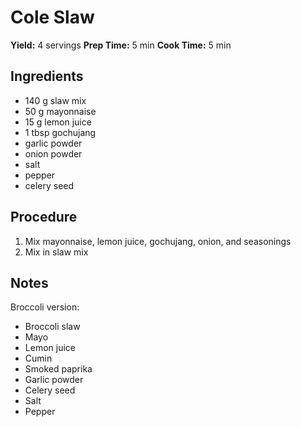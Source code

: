 # Cole Slaw
**Yield:** 4 servings
**Prep Time:** 5 min
**Cook Time:** 5 min

## Ingredients
- 140 g slaw mix
- 50 g mayonnaise
- 15 g lemon juice
- 1 tbsp gochujang
- garlic powder
- onion powder
- salt
- pepper
- celery seed

## Procedure
1. Mix mayonnaise, lemon juice, gochujang, onion, and seasonings
2. Mix in slaw mix

## Notes

Broccoli version:
- Broccoli slaw
- Mayo
- Lemon juice
- Cumin
- Smoked paprika
- Garlic powder
- Celery seed
- Salt
- Pepper